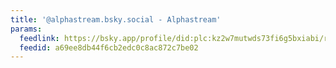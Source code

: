 ```yaml
---
title: '@alphastream.bsky.social - Alphastream'
params:
  feedlink: https://bsky.app/profile/did:plc:kz2w7mutwds73fi6g5bxiabi/rss
  feedid: a69ee8db44f6cb2edc0c8ac872c7be02
---
```

